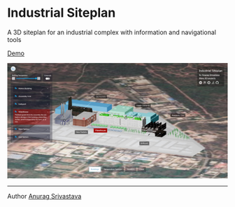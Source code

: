 # Industrial Siteplan

A 3D siteplan for an industrial complex with information and navigational tools

[Demo](http://envisagecyberart.in/projects/siteplan/)

![Screenshot](Screenshot.jpg?raw=true)
___
Author [Anurag Srivastava](http://www.envisagecyberart.in)
